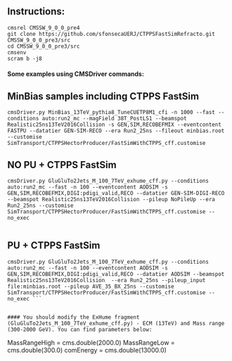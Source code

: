 ## Instructions:

```
cmsrel CMSSW_9_0_0_pre4
git clone https://github.com/sfonsecaUERJ/CTPPSFastSimRefracto.git CMSSW_9_0_0_pre3/src
cd CMSSW_9_0_0_pre3/src
cmsenv
scram b -j8
```
#### Some examples using CMSDriver commands:

## MinBias samples including CTPPS FastSim

```
cmsDriver.py MinBias_13TeV_pythia8_TuneCUETP8M1_cfi -n 1000 --fast --conditions auto:run2_mc --magField 38T_PostLS1 --beamspot Realistic25ns13TeV2016Collision -s GEN,SIM,RECOBEFMIX --eventcontent FASTPU --datatier GEN-SIM-RECO --era Run2_25ns --fileout minbias.root --customise SimTransport/CTPPSHectorProducer/FastSimWithCTPPS_cff.customise

```

## NO PU + CTPPS FastSim

```
cmsDriver.py GluGluTo2Jets_M_100_7TeV_exhume_cff.py --conditions auto:run2_mc --fast -n 100 --eventcontent AODSIM -s GEN,SIM,RECOBEFMIX,DIGI:pdigi_valid,RECO --datatier GEN-SIM-DIGI-RECO --beamspot Realistic25ns13TeV2016Collision --pileup NoPileUp --era Run2_25ns --customise SimTransport/CTPPSHectorProducer/FastSimWithCTPPS_cff.customise --no_exec
 
```
## PU + CTPPS FastSim

```
cmsDriver.py GluGluTo2Jets_M_100_7TeV_exhume_cff.py --conditions auto:run2_mc --fast -n 100 --eventcontent AODSIM -s GEN,SIM,RECOBEFMIX,DIGI:pdigi_valid,RECO --datatier AODSIM --beamspot Realistic25ns13TeV2016Collision  --era Run2_25ns --pileup_input file:minbias.root --pileup AVE_35_BX_25ns --customise SimTransport/CTPPSHectorProducer/FastSimWithCTPPS_cff.customise --no_exec ```


#### You should modify the ExHume fragment (GluGluTo2Jets_M_100_7TeV_exhume_cff.py) - ECM (13TeV) and Mass range (300-2000 GeV). You can find parameters below: 
```
MassRangeHigh = cms.double(2000.0)
MassRangeLow = cms.double(300.0)
comEnergy = cms.double(13000.0)
```
